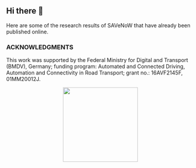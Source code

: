 ## Hi there 👋

Here are some of the research results of SAVeNoW that have already been published online.


### ACKNOWLEDGMENTS
This work was supported by the Federal Ministry for Digital and Transport (BMDV), Germany; funding program: Automated and Connected Driving, Automation and Connectivity in Road Transport; grant no.: 16AVF2145F, 01MM20012J.

<p align="center">
    <img src="./BMDV Förderlogo_2021_Office_Englisch.jpg" width="200"/>
</p>
